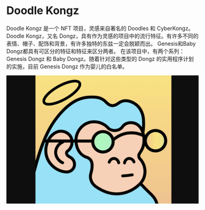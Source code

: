 # Doodle Kongz

Doodle Kongz 是一个 NFT 项目，灵感来自著名的 Doodles 和 CyberKongz。 Doodle Kongz，又名 Dongz，具有作为灵感的项目中的流行特征。有许多不同的表情、帽子、配饰和背景，有许多独特的东兹一定会脱颖而出。 Genesis和Baby Dongz都具有可区分的特征和特征来区分两者。
在该项目中，有两个系列：Genesis Dongz 和 Baby Dongz。随着针对这些类型的 Dongz 的实用程序计划的实施，目前 Genesis Dongz 作为婴儿的白名单。

![doodlekongz-dapp-collectibles-ethereum-image1_701623cf171335371155f3592b847780](doodlekongz-dapp-collectibles-ethereum-image1_701623cf171335371155f3592b847780.png)
